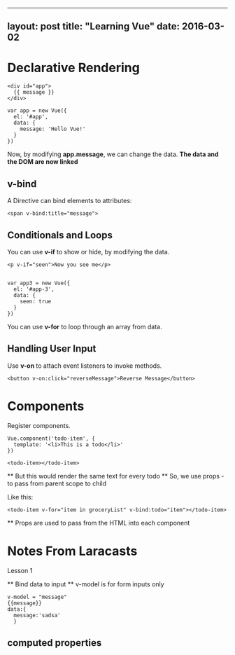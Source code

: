 
---
layout: post
title: "Learning Vue"
date: 2016-03-02
---

# Declarative Rendering
```
<div id="app">
  {{ message }}
</div>
```


```
var app = new Vue({
  el: '#app',
  data: {
    message: 'Hello Vue!'
  }
})
```


Now, by modifying **app.message**, we can change the data. 
**The data and the DOM are now linked**



## v-bind ##
A Directive can bind elements to attributes:
```
<span v-bind:title="message">
```


## Conditionals and Loops ##

You can use **v-if** to show or hide, by modifying the data.

```
<p v-if="seen">Now you see me</p>


var app3 = new Vue({
  el: '#app-3',
  data: {
    seen: true
  }
})
```

You can use **v-for** to loop through an array from data. 


## Handling User Input ##

Use **v-on** to attach event listeners to invoke methods.

```
<button v-on:click="reverseMessage">Reverse Message</button>
```

# Components #

Register components.

```
Vue.component('todo-item', {
  template: '<li>This is a todo</li>'
})

<todo-item></todo-item>

```
** But this would render the same text for every todo **
So, we use props - to pass from parent scope to child 

Like this:
```
<todo-item v-for="item in groceryList" v-bind:todo="item"></todo-item>
```

** Props are used to pass from the HTML into each component




# Notes From Laracasts

Lesson 1 

** Bind data to input **
v-model is for form inputs only

```
v-model = "message"
{{message}}
data:{
  message:'sadsa'
  }
```

## computed properties










